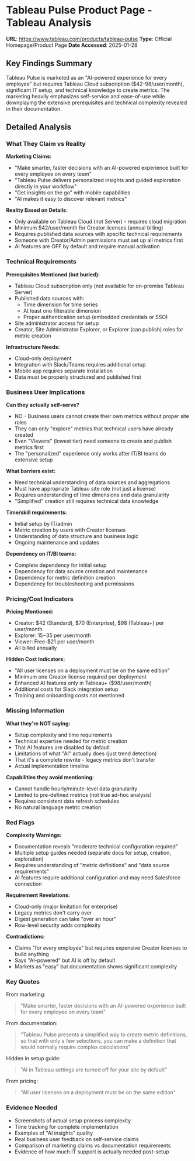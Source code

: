 # Tableau Pulse Product Page - Tableau Analysis
**URL**: https://www.tableau.com/products/tableau-pulse
**Type**: Official Homepage/Product Page
**Date Accessed**: 2025-01-28

## Key Findings Summary
Tableau Pulse is marketed as an "AI-powered experience for every employee" but requires Tableau Cloud subscription ($42-98/user/month), significant IT setup, and technical knowledge to create metrics. The marketing heavily emphasizes self-service and ease-of-use while downplaying the extensive prerequisites and technical complexity revealed in their documentation.

## Detailed Analysis

### What They Claim vs Reality

**Marketing Claims:**
- "Make smarter, faster decisions with an AI-powered experience built for every employee on every team"
- "Tableau Pulse delivers personalized insights and guided exploration directly in your workflow"
- "Get insights on the go" with mobile capabilities
- "AI makes it easy to discover relevant metrics"

**Reality Based on Details:**
- Only available on Tableau Cloud (not Server) - requires cloud migration
- Minimum $42/user/month for Creator licenses (annual billing)
- Requires published data sources with specific technical requirements
- Someone with Creator/Admin permissions must set up all metrics first
- AI features are OFF by default and require manual activation

### Technical Requirements

**Prerequisites Mentioned (but buried):**
- Tableau Cloud subscription only (not available for on-premise Tableau Server)
- Published data sources with:
  - Time dimension for time series
  - At least one filterable dimension
  - Proper authentication setup (embedded credentials or SSO)
- Site administrator access for setup
- Creator, Site Administrator Explorer, or Explorer (can publish) roles for metric creation

**Infrastructure Needs:**
- Cloud-only deployment
- Integration with Slack/Teams requires additional setup
- Mobile app requires separate installation
- Data must be properly structured and published first

### Business User Implications

**Can they actually self-serve?**
- NO - Business users cannot create their own metrics without proper site roles
- They can only "explore" metrics that technical users have already created
- Even "Viewers" (lowest tier) need someone to create and publish metrics first
- The "personalized" experience only works after IT/BI teams do extensive setup

**What barriers exist:**
- Need technical understanding of data sources and aggregations
- Must have appropriate Tableau site role (not just a license)
- Requires understanding of time dimensions and data granularity
- "Simplified" creation still requires technical data knowledge

**Time/skill requirements:**
- Initial setup by IT/admin
- Metric creation by users with Creator licenses
- Understanding of data structure and business logic
- Ongoing maintenance and updates

**Dependency on IT/BI teams:**
- Complete dependency for initial setup
- Dependency for data source creation and maintenance
- Dependency for metric definition creation
- Dependency for troubleshooting and permissions

### Pricing/Cost Indicators

**Pricing Mentioned:**
- Creator: $42 (Standard), $70 (Enterprise), $98 (Tableau+) per user/month
- Explorer: $15-$35 per user/month
- Viewer: Free-$21 per user/month
- All billed annually

**Hidden Cost Indicators:**
- "All user licenses on a deployment must be on the same edition"
- Minimum one Creator license required per deployment
- Enhanced AI features only in Tableau+ ($98/user/month)
- Additional costs for Slack integration setup
- Training and onboarding costs not mentioned

### Missing Information

**What they're NOT saying:**
- Setup complexity and time requirements
- Technical expertise needed for metric creation
- That AI features are disabled by default
- Limitations of what "AI" actually does (just trend detection)
- That it's a complete rewrite - legacy metrics don't transfer
- Actual implementation timeline

**Capabilities they avoid mentioning:**
- Cannot handle hourly/minute-level data granularity
- Limited to pre-defined metrics (not true ad-hoc analysis)
- Requires consistent data refresh schedules
- No natural language metric creation

### Red Flags

**Complexity Warnings:**
- Documentation reveals "moderate technical configuration required"
- Multiple setup guides needed (separate docs for setup, creation, exploration)
- Requires understanding of "metric definitions" and "data source requirements"
- AI features require additional configuration and may need Salesforce connection

**Requirement Revelations:**
- Cloud-only (major limitation for enterprise)
- Legacy metrics don't carry over
- Digest generation can take "over an hour"
- Row-level security adds complexity

**Contradictions:**
- Claims "for every employee" but requires expensive Creator licenses to build anything
- Says "AI-powered" but AI is off by default
- Markets as "easy" but documentation shows significant complexity

### Key Quotes

From marketing:
> "Make smarter, faster decisions with an AI-powered experience built for every employee on every team"

From documentation:
> "Tableau Pulse presents a simplified way to create metric definitions, so that with only a few selections, you can make a definition that would normally require complex calculations"

Hidden in setup guide:
> "AI in Tableau settings are turned off for your site by default"

From pricing:
> "All user licenses on a deployment must be on the same edition"

### Evidence Needed
- Screenshots of actual setup process complexity
- Time tracking for complete implementation
- Examples of "AI insights" quality
- Real business user feedback on self-service claims
- Comparison of marketing claims vs documentation requirements
- Evidence of how much IT support is actually needed post-setup